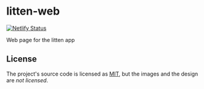 # litten-web

[![Netlify Status](https://api.netlify.com/api/v1/badges/f6df164d-8673-49e3-9e30-586060f27ef9/deploy-status)](https://app.netlify.com/sites/litten/deploys)

Web page for the litten app

## License

The project's source code is licensed as [MIT](./LICENSE), but the images and
the design are _not licensed_.
